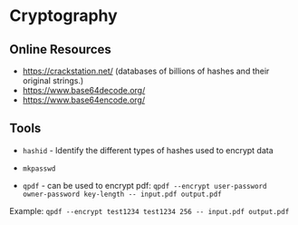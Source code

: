 # Cryptography


## Online Resources
- <https://crackstation.net/> (databases of billions of hashes and their original strings.)
- <https://www.base64decode.org/>
- <https://www.base64encode.org/>



## Tools

- `hashid` - Identify the different types of hashes used to encrypt data

- `mkpasswd`

- `qpdf` - can be used to encrypt pdf: `qpdf --encrypt user-password owner-password key-length -- input.pdf output.pdf`

Example: `qpdf --encrypt test1234 test1234 256 -- input.pdf output.pdf`